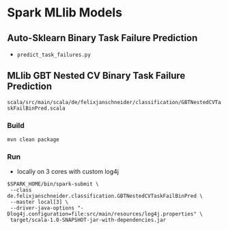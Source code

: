 # Spark MLlib Models

## Auto-Sklearn  Binary Task Failure Prediction
- `predict_task_failures.py`
## MLlib GBT Nested CV Binary Task Failure Prediction
`scala/src/main/scala/de/felixjanschneider/classification/GBTNestedCVTaskFailBinPred.scala`
### Build
``
mvn clean package
``
### Run
- locally on 3 cores with custom log4j
```shell
$SPARK_HOME/bin/spark-submit \
 --class de.felixjanschneider.classification.GBTNestedCVTaskFailBinPred \
 --master local[3] \
 --driver-java-options "-Dlog4j.configuration=file:src/main/resources/log4j.properties" \
 target/scala-1.0-SNAPSHOT-jar-with-dependencies.jar
```